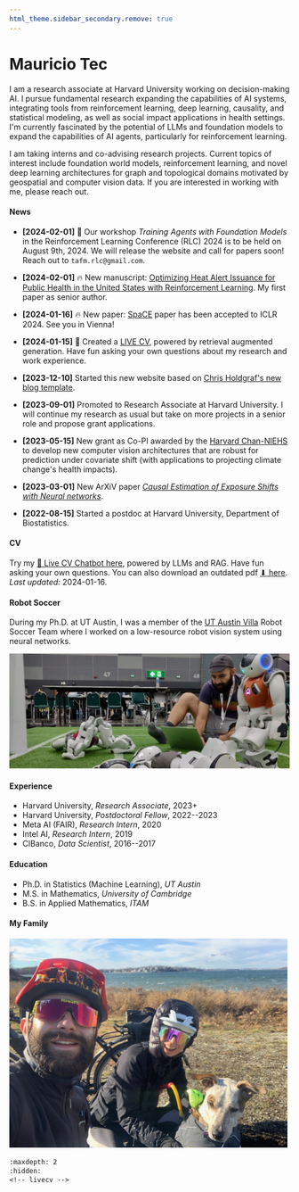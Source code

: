 ```yaml
---
html_theme.sidebar_secondary.remove: true
---
```

# Mauricio Tec

I am a research associate at Harvard University working on decision-making AI. I pursue fundamental research expanding the capabilities of AI systems, integrating tools from reinforcement learning, deep learning, causality, and statistical modeling, as well as social impact applications in health settings. I'm currently fascinated by the potential of LLMs and foundation models to expand the capabilities of AI agents, particularly for reinforcement learning. 

I am taking interns and co-advising research projects. Current topics of interest include foundation world models, reinforcement learning, and novel deep learning architectures for graph and topological domains motivated by geospatial and computer vision data. If you are interested in working with me, please reach out.

<!-- <img src="_static/robot-detective.jpeg" alt="robot-detective" width="700"/> -->

<!-- ::::{grid}
:::{grid-item-card}
:link: about
More about me ℹ️
::: -->
<!-- :::{grid-item-card}
:link: projects
Projects I've worked on 🔧
:::
:::{grid-item-card}
:link: blog
My blog 📝  
::: -->
<!-- :::: -->


#### News

- **[2024-02-01]** 🔨 Our workshop *Training Agents with Foundation Models* in the Reinforcement Learning Conference (RLC) 2024 is to be held on August 9th, 2024. We will release the website and call for papers soon! Reach out to `tafm.rlc@gmail.com`.

- **[2024-02-01]** 🔥 New manuscript: [Optimizing Heat Alert Issuance for Public Health in the United States with Reinforcement Learning](https://arxiv.org/abs/2312.14196). My first paper as senior author.

- **[2024-01-16]** 🔥 New paper: [SpaCE](https://arxiv.org/pdf/2312.00710.pdf) paper has been accepted to ICLR 2024. See you in Vienna!

- **[2024-01-15]** 🤖 Created a [LIVE CV](https://mauriciogtec-live-cv.streamlit.app), powered by retrieval augmented generation. Have fun asking your own questions about my research and work experience.

- **[2023-12-10]** Started this new website based on [Chris Holdgraf's new blog template](https://chrisholdgraf.com/blog/2020/sphinx-blogging/).

- **[2023-09-01]** Promoted to Research Associate at Harvard University. I will continue my research as usual but take on more projects in a senior role and propose grant applications.
  
- **[2023-05-15]** New grant as Co-PI awarded by the [Harvard Chan-NIEHS](https://www.hsph.harvard.edu/niehs/) to develop new computer vision architectures that are robust for prediction under covariate shift (with applications to projecting climate change's health impacts).

- **[2023-03-01]** New ArXiV paper [*Causal Estimation of Exposure Shifts with Neural networks*](https://arxiv.org/pdf/2302.02560.pdf).

- **[2022-08-15]** Started a postdoc at Harvard University, Department of Biostatistics.

#### CV

Try my [🤖 Live CV Chatbot here](https://mauriciogtec-live-cv.streamlit.app), powered by LLMs and RAG. Have fun asking your own questions. You can also download an outdated pdf <a href="_static/cv.pdf" target="_blank"> ⬇ here</a>. *Last updated:* 2024-01-16.

#### Robot Soccer

During my Ph.D. at UT Austin, I was a member of the [UT Austin Villa](https://www.cs.utexas.edu/~AustinVilla/) Robot Soccer Team where I worked on a low-resource robot vision system using neural networks.

![robot-detective](_static/robot-detective.jpeg)

#### Experience

* Harvard University, *Research Associate*, 2023+
* Harvard University, *Postdoctoral Fellow*, 2022--2023
* Meta AI (FAIR), *Research Intern*, 2020
* Intel AI, *Research Intern*, 2019
* CIBanco, *Data Scientist*, 2016--2017

#### Education

* Ph.D. in Statistics (Machine Learning), *UT Austin*
* M.S. in Mathematics, *University of Cambridge*
* B.S. in Applied Mathematics, *ITAM*
<!-- * Exchange student at Université Paris-Dauphine -->


#### My Family

<img src="_static/family.jpeg" alt="family" width="500"/>



```{toctree}
:maxdepth: 2
:hidden:
<!-- livecv -->
```


